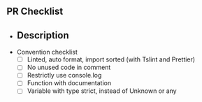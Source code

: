 ## PR Checklist

- Description
  -
- Convention checklist
  - [ ] Linted, auto format, import sorted (with Tslint and Prettier)
  - [ ] No unused code in comment
  - [ ] Restrictly use console.log
  - [ ] Function with documentation
  - [ ] Variable with type strict, instead of Unknown or any
